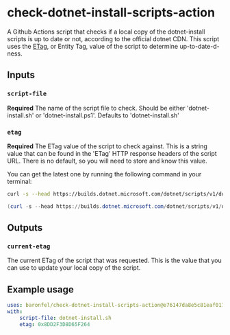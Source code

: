 # check-dotnet-install-scripts-action

A Github Actions script that checks if a local copy of the dotnet-install scripts is up to date or not, according to the official dotnet CDN.
This script uses the [ETag](https://developer.mozilla.org/docs/Web/HTTP/Headers/ETag), or Entity Tag, value of the script to determine up-to-date-d-ness.

## Inputs

### `script-file`

**Required** The name of the script file to check. Should be either 'dotnet-install.sh' or 'dotnet-install.ps1'. Defaults to 'dotnet-install.sh'

### `etag`

**Required** The ETag value of the script to check against. This is a string value that can be found in the 'ETag' HTTP response headers of the script URL. There is no default, so you will need to store and know this value. 

You can get the latest one by running the following command in your terminal:

```bash
curl -s --head https://builds.dotnet.microsoft.com/dotnet/scripts/v1/dotnet-install.sh | grep ETag | cut -d' ' -f2
```

```powershell
(curl -s --head https://builds.dotnet.microsoft.com/dotnet/scripts/v1/dotnet-install.ps1 | select-string ETag) -split " " | select-object -index 1
```

## Outputs

### `current-etag`

The current ETag of the script that was requested. This is the value that you can use to update your local copy of the script.

## Example usage

```yaml
uses: baronfel/check-dotnet-install-scripts-action@e76147da8e5c81eaf017dede5645551d4b94427b
with:
    script-file: dotnet-install.sh
    etag: 0x8DD2F3D8D65F264
```
